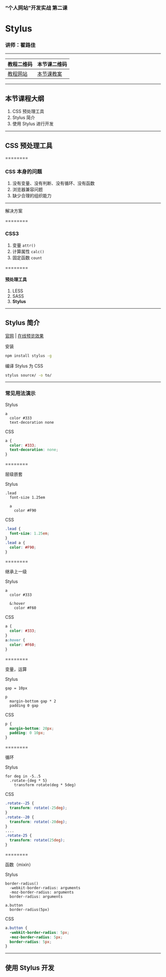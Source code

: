 ### “个人网站”开发实战 第二课
# Stylus

### 讲师：翟路佳

--------

| 教程二维码 | 本节课二维码 |
|----|----|
| [教程网站](./) | [本节课教案](./) |

--------

## 本节课程大纲

1. CSS 预处理工具
2. Stylus 简介
3. 使用 Stylus 进行开发

--------

## CSS 预处理工具

========

### CSS 本身的问题

1. 没有变量、没有判断、没有循环、没有函数
2. 浏览器兼容问题
3. 缺少合理的组织能力

--------

解决方案

========

### CSS3

1. 变量 `attr()`
2. 计算属性 `calc()`
3. 固定函数 `count`

========

#### 预处理工具

1. LESS
2. SASS
3. **Stylus**<!-- .element: class="red" -->

--------

## Stylus 简介

[官网](http://stylus-lang.com/) | [在线预览效果](http://stylus-lang.com/try.html)

安装

```bash
npm install stylus -g
```

编译 Stylus 为 CSS
```bash
stylus source/ -o to/
```

--------

### 常见用法演示

Stylus

```stylus
a
  color #333
  text-decoration none
```

CSS

```css
a {
  color: #333;
  text-decoration: none;
}
```

========

层级嵌套

Stylus

```stylus
.lead
  font-size 1.25em

  a
    color #F90
```

CSS

```css
.lead {
  font-size: 1.25em;
}
.lead a {
  color: #F90;
}
```

========

继承上一级

Stylus

```stylus
a
  color #333

  &:hover
    color #F60
```

CSS

```css
a {
  color: #333;
}
a:hover {
  color: #F60;
}
```

========

变量，运算

Stylus

```stylus
gap = 10px

p
  margin-bottom gap * 2
  padding 0 gap
```

CSS

```css
p {
  margin-bottom: 20px;
  padding: 0 10px;
}
```

========

循环

Stylus

```stylus
for deg in -5..5
  .rotate-{deg * 5}
    transform rotate(deg * 5deg)
```

CSS

```css
.rotate--25 {
  transform: rotate(-25deg);
}
.rotate--20 {
  transform: rotate(-20deg);
}
....
.rotate-25 {
  transform: rotate(25deg);
}
```

========

函数（mixin）

Stylus

```stylus
border-radius()
  -webkit-border-radius: arguments
  -moz-border-radius: arguments
  border-radius: arguments

a.button
  border-radius(5px)
```

CSS

```css
a.button {
  -webkit-border-radius: 5px;
  -moz-border-radius: 5px;
  border-radius: 5px;
}
```

--------

## 使用 Stylus 开发